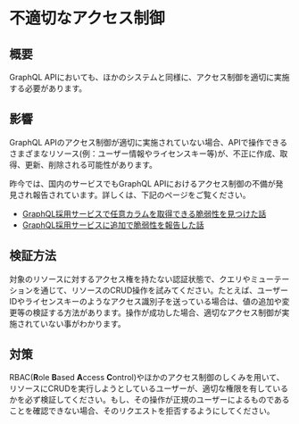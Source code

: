 # 不適切なアクセス制御

## 概要

GraphQL APIにおいても、ほかのシステムと同様に、アクセス制御を適切に実施する必要があります。

## 影響
<!-- textlint-disable prh -->
GraphQL APIのアクセス制御が適切に実施されていない場合、APIで操作できるさまざまなリソース(例：ユーザー情報やライセンスキー等)が、不正に作成、取得、更新、削除される可能性があります。
<!-- textlint-enable prh -->
昨今では、国内のサービスでもGraphQL APIにおけるアクセス制御の不備が発見され報告されています。詳しくは、下記のページをご覧ください。

- [GraphQL採用サービスで任意カラムを取得できる脆弱性を見つけた話](https://zenn.dev/mipsparc/articles/a818970a19ade6)
- [GraphQL採用サービスに追加で脆弱性を報告した話](https://gist.github.com/mala/8f264786026d105c7144dcbed8240bc9)

## 検証方法

対象のリソースに対するアクセス権を持たない認証状態で、クエリやミューテーションを通じて、リソースのCRUD操作を試みてください。たとえば、ユーザーIDやライセンスキーのようなアクセス識別子を送っている場合は、値の追加や変更等の検証する方法があります。操作が成功した場合、適切なアクセス制御が実施されていない事がわかります。

## 対策

RBAC(**R**ole **B**ased **A**ccess **C**ontrol)やほかのアクセス制御のしくみを用いて、リソースにCRUDを実行しようとしているユーザーが、適切な権限を有しているかを必ず検証してください。もし、その操作が正規のユーザーによるものであることを確認できない場合、そのリクエストを拒否するようにしてください。
